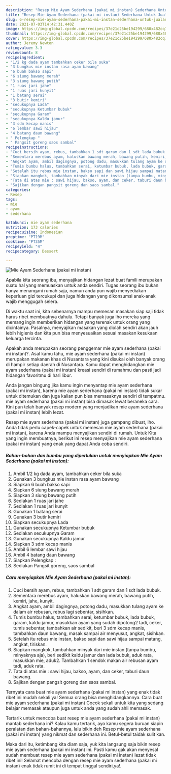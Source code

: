 ```yaml
---
description: "Resep Mie Ayam Sederhana (pakai mi instan) Sederhana Untuk Jualan"
title: "Resep Mie Ayam Sederhana (pakai mi instan) Sederhana Untuk Jualan"
slug: 6-resep-mie-ayam-sederhana-pakai-mi-instan-sederhana-untuk-jualan
date: 2021-07-03T14:42:31.440Z
image: https://img-global.cpcdn.com/recipes/37e21c25be194299/680x482cq70/mie-ayam-sederhana-pakai-mi-instan-foto-resep-utama.jpg
thumbnail: https://img-global.cpcdn.com/recipes/37e21c25be194299/680x482cq70/mie-ayam-sederhana-pakai-mi-instan-foto-resep-utama.jpg
cover: https://img-global.cpcdn.com/recipes/37e21c25be194299/680x482cq70/mie-ayam-sederhana-pakai-mi-instan-foto-resep-utama.jpg
author: Jeremy Newton
ratingvalue: 3.3
reviewcount: 8
recipeingredient:
- "1/2 kg dada ayam tambahkan ceker bila suka"
- "3 bungkus mie instan rasa ayam bawang"
- "6 buah bakso sapi"
- "6 siung bawang merah"
- "3 siung bawang putih"
- "1 ruas jari jahe"
- "1 ruas jari kunyit"
- "1 batang serai"
- "3 butir kemiri"
- "secukupnya Lada"
- "secukupnya Ketumbar bubuk"
- "secukupnya Garam"
- "secukupnya Kaldu jamur"
- "3 sdm kecap manis"
- "6 lembar sawi hijau"
- "4 batang daun bawang"
- " Pelengkap "
- " Pangsit goreng saos sambal"
recipeinstructions:
- "Cuci bersih ayam, rebus, tambahkan 1 sdt garam dan 1 sdt lada bubuk."
- "Sementara merebus ayam, haluskan bawang merah, bawang putih, kemiri, jahe, kunyit."
- "Angkat ayam, ambil dagingnya, potong dadu, masukkan tulang ayam ke dalam air rebusan, rebus lagi sebentar, sisihkan."
- "Tumis bumbu halus, tambahkan serai, ketumbar bubuk, lada bubuk, garam, kaldu jamur, masukkan ayam yang sudah dipotong2 tadi, ceker, tumis sebentar, tambahkan air sedikit, beri 3 sdm kecap manis, tambahkan daun bawang, masak sampai air menyusut, angkat, sisihkan."
- "Setelah itu rebus mie instan, bakso sapi dan sawi hijau sampai matang, angkat, tiriskan."
- "Siapkan mangkok, tambahkan minyak dari mie instan (tanpa bumbu, minyaknya aja), beri sedikit kaldu jamur dan lada bubuk, aduk rata, masukkan mie, aduk2. Tambahkan 1 sendok makan air rebusan ayam tadi, aduk rata."
- "Tata di atas mie : sawi hijau, bakso, ayam, dan ceker, taburi daun bawang."
- "Sajikan dengan pangsit goreng dan saos sambal."
categories:
- Resep
tags:
- mie
- ayam
- sederhana

katakunci: mie ayam sederhana 
nutrition: 173 calories
recipecuisine: Indonesian
preptime: "PT19M"
cooktime: "PT35M"
recipeyield: "4"
recipecategory: Dessert

---
```



![Mie Ayam Sederhana (pakai mi instan)](https://img-global.cpcdn.com/recipes/37e21c25be194299/680x482cq70/mie-ayam-sederhana-pakai-mi-instan-foto-resep-utama.jpg)

Apabila kita seorang ibu, menyajikan hidangan lezat buat famili merupakan suatu hal yang memuaskan untuk anda sendiri. Tugas seorang ibu bukan hanya menangani rumah saja, namun anda pun wajib menyediakan keperluan gizi tercukupi dan juga hidangan yang dikonsumsi anak-anak wajib menggugah selera.

Di waktu  saat ini, kita sebenarnya mampu memesan masakan siap saji tidak harus ribet membuatnya dahulu. Tetapi banyak juga lho mereka yang memang ingin memberikan hidangan yang terenak untuk orang yang dicintainya. Pasalnya, menyajikan masakan yang diolah sendiri akan jauh lebih higienis dan kita pun bisa menyesuaikan sesuai masakan kesukaan keluarga tercinta. 



Apakah anda merupakan seorang penggemar mie ayam sederhana (pakai mi instan)?. Asal kamu tahu, mie ayam sederhana (pakai mi instan) merupakan makanan khas di Nusantara yang kini disukai oleh banyak orang di hampir setiap daerah di Nusantara. Kamu dapat menghidangkan mie ayam sederhana (pakai mi instan) kreasi sendiri di rumahmu dan pasti jadi hidangan favoritmu di hari libur.

Anda jangan bingung jika kamu ingin menyantap mie ayam sederhana (pakai mi instan), karena mie ayam sederhana (pakai mi instan) tidak sukar untuk ditemukan dan juga kalian pun bisa memasaknya sendiri di tempatmu. mie ayam sederhana (pakai mi instan) bisa dimasak lewat beraneka cara. Kini pun telah banyak resep modern yang menjadikan mie ayam sederhana (pakai mi instan) lebih lezat.

Resep mie ayam sederhana (pakai mi instan) juga gampang dibuat, lho. Anda tidak perlu capek-capek untuk memesan mie ayam sederhana (pakai mi instan), karena Anda mampu menyajikan sendiri di rumah. Untuk Kita yang ingin membuatnya, berikut ini resep menyajikan mie ayam sederhana (pakai mi instan) yang enak yang dapat Anda coba sendiri.

<!--inarticleads1-->

##### Bahan-bahan dan bumbu yang diperlukan untuk menyiapkan Mie Ayam Sederhana (pakai mi instan):

1. Ambil 1/2 kg dada ayam, tambahkan ceker bila suka
1. Gunakan 3 bungkus mie instan rasa ayam bawang
1. Siapkan 6 buah bakso sapi
1. Siapkan 6 siung bawang merah
1. Siapkan 3 siung bawang putih
1. Sediakan 1 ruas jari jahe
1. Sediakan 1 ruas jari kunyit
1. Gunakan 1 batang serai
1. Gunakan 3 butir kemiri
1. Siapkan secukupnya Lada
1. Gunakan secukupnya Ketumbar bubuk
1. Sediakan secukupnya Garam
1. Gunakan secukupnya Kaldu jamur
1. Siapkan 3 sdm kecap manis
1. Ambil 6 lembar sawi hijau
1. Ambil 4 batang daun bawang
1. Siapkan  Pelengkap :
1. Sediakan  Pangsit goreng, saos sambal




<!--inarticleads2-->

##### Cara menyiapkan Mie Ayam Sederhana (pakai mi instan):

1. Cuci bersih ayam, rebus, tambahkan 1 sdt garam dan 1 sdt lada bubuk.
1. Sementara merebus ayam, haluskan bawang merah, bawang putih, kemiri, jahe, kunyit.
1. Angkat ayam, ambil dagingnya, potong dadu, masukkan tulang ayam ke dalam air rebusan, rebus lagi sebentar, sisihkan.
1. Tumis bumbu halus, tambahkan serai, ketumbar bubuk, lada bubuk, garam, kaldu jamur, masukkan ayam yang sudah dipotong2 tadi, ceker, tumis sebentar, tambahkan air sedikit, beri 3 sdm kecap manis, tambahkan daun bawang, masak sampai air menyusut, angkat, sisihkan.
1. Setelah itu rebus mie instan, bakso sapi dan sawi hijau sampai matang, angkat, tiriskan.
1. Siapkan mangkok, tambahkan minyak dari mie instan (tanpa bumbu, minyaknya aja), beri sedikit kaldu jamur dan lada bubuk, aduk rata, masukkan mie, aduk2. Tambahkan 1 sendok makan air rebusan ayam tadi, aduk rata.
1. Tata di atas mie : sawi hijau, bakso, ayam, dan ceker, taburi daun bawang.
1. Sajikan dengan pangsit goreng dan saos sambal.




Ternyata cara buat mie ayam sederhana (pakai mi instan) yang enak tidak ribet ini mudah sekali ya! Semua orang bisa menghidangkannya. Cara buat mie ayam sederhana (pakai mi instan) Cocok sekali untuk kita yang sedang belajar memasak ataupun juga untuk anda yang sudah ahli memasak.

Tertarik untuk mencoba buat resep mie ayam sederhana (pakai mi instan) mantab sederhana ini? Kalau kamu tertarik, ayo kamu segera buruan siapin peralatan dan bahan-bahannya, lalu bikin deh Resep mie ayam sederhana (pakai mi instan) yang nikmat dan sederhana ini. Betul-betul taidak sulit kan. 

Maka dari itu, ketimbang kita diam saja, yuk kita langsung saja bikin resep mie ayam sederhana (pakai mi instan) ini. Pasti kamu gak akan menyesal sudah membuat resep mie ayam sederhana (pakai mi instan) lezat tidak ribet ini! Selamat mencoba dengan resep mie ayam sederhana (pakai mi instan) enak tidak rumit ini di tempat tinggal sendiri,ya!.

